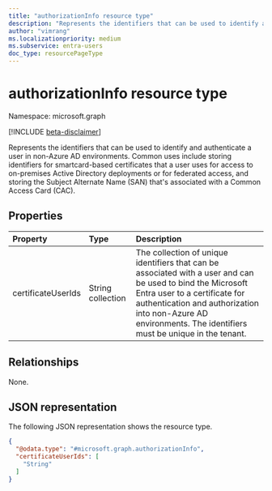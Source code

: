 ```yaml
---
title: "authorizationInfo resource type"
description: "Represents the identifiers that can be used to identify and authenticate a user in non-Azure AD environments."
author: "vimrang"
ms.localizationpriority: medium
ms.subservice: entra-users
doc_type: resourcePageType
---
```


# authorizationInfo resource type

Namespace: microsoft.graph

[!INCLUDE [beta-disclaimer](../../includes/beta-disclaimer.md)]

Represents the identifiers that can be used to identify and authenticate a user in non-Azure AD environments. Common uses include storing identifiers for smartcard-based certificates that a user uses for access to on-premises Active Directory deployments or for federated access, and storing the Subject Alternate Name (SAN) that's associated with a Common Access Card (CAC).

## Properties
|Property|Type|Description|
|:---|:---|:---|
|certificateUserIds|String collection|The collection of unique identifiers that can be associated with a user and can be used to bind the Microsoft Entra user to a certificate for authentication and authorization into non-Azure AD environments. The identifiers must be unique in the tenant.|

## Relationships
None.

## JSON representation
The following JSON representation shows the resource type.
<!-- {
  "blockType": "resource",
  "@odata.type": "microsoft.graph.authorizationInfo"
}
-->
``` json
{
  "@odata.type": "#microsoft.graph.authorizationInfo",
  "certificateUserIds": [
    "String"
  ]
}
```
